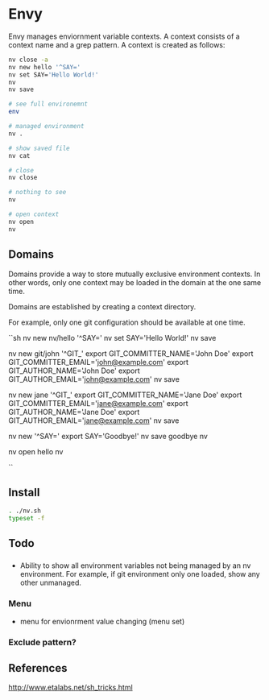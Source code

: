 # Envy

Envy manages enviornment variable contexts.  A context consists of a context name and a grep pattern.  A context is created as follows:

```sh
nv close -a
nv new hello '^SAY='
nv set SAY='Hello World!'
nv
nv save

# see full environemnt
env

# managed environment
nv .

# show saved file
nv cat

# close
nv close

# nothing to see
nv

# open context 
nv open
nv
```

## Domains

Domains provide a way to store mutually exclusive environment contexts.  In other words, only one context may be loaded in the domain at the one same time.

Domains are established by creating a context directory.

For example, only one git configuration should be available at one time.

``sh
nv new nv/hello '^SAY='
nv set SAY='Hello World!'
nv save

nv new git/john '^GIT_'
export GIT_COMMITTER_NAME='John Doe'
export GIT_COMMITTER_EMAIL='john@example.com'
export GIT_AUTHOR_NAME='John Doe'
export GIT_AUTHOR_EMAIL='john@example.com'
nv save

nv new jane '^GIT_'
export GIT_COMMITTER_NAME='Jane Doe'
export GIT_COMMITTER_EMAIL='jane@example.com'
export GIT_AUTHOR_NAME='Jane Doe'
export GIT_AUTHOR_EMAIL='jane@example.com'
nv save

nv new '^SAY='
export SAY='Goodbye!'
nv save goodbye
nv

nv open hello
nv

``


## Install

```sh
. ./nv.sh
typeset -f
```


## Todo

### 
- Ability to show all environment variables not being managed by an nv environment.  For example, if git environment only one loaded, show any other unmanaged. 

### Menu
- menu for envionrment value changing (menu set)

### Exclude pattern?


## References
http://www.etalabs.net/sh_tricks.html